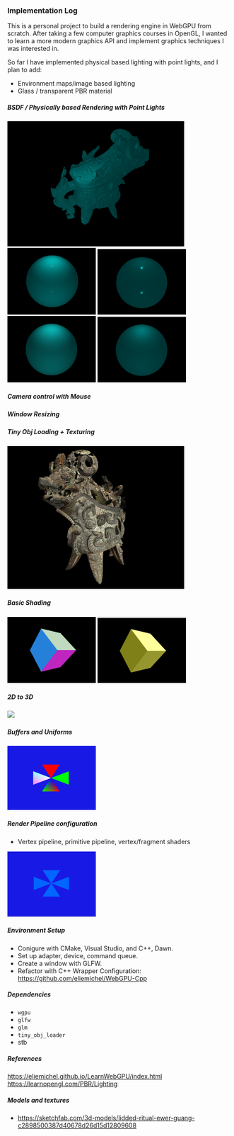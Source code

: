 ### Implementation Log

This is a personal project to build a rendering engine in WebGPU from scratch.
After taking a few computer graphics courses in OpenGL, I wanted to learn a more modern graphics API and 
implement graphics techniques I was interested in.

So far I have implemented physical based lighting with point lights, and
I plan to add:
- Environment maps/image based lighting
- Glass / transparent PBR material


##### BSDF / Physically based Rendering with Point Lights
<img src="readmeImages/ewer_pointLightPBR.png" width="400"/>  
<br>
<img src="readmeImages/r0.1m0.1.png" width="200"/> <img src="readmeImages/r0.1m0.9.png" width="200"/>
<br>
<img src="readmeImages/r0.9m0.1.png" width="200"/> <img src="readmeImages/r0.9m0.9.png" width="200"/>

##### Camera control with Mouse
##### Window Resizing

##### Tiny Obj Loading + Texturing
<img src="readmeImages/liddedEwer.png" width="400"/>

##### Basic Shading
<img src="readmeImages/normals.png" width="200"/> <img src="readmeImages/basicLighting.png" width="200"/> 

##### 2D to 3D
<img src="readmeImages/rotate.gif" width="200"/>

##### Buffers and Uniforms

<img src="readmeImages/buffers.png" width="200"/>

##### Render Pipeline configuration
- Vertex pipeline, primitive pipeline, vertex/fragment shaders

 
<img src="readmeImages/firstTriangles.png" width="200"/>

##### Environment Setup
- Conigure with CMake, Visual Studio, and C++, Dawn.
- Set up adapter, device, command queue.
- Create a window with GLFW.
- Refactor with C++ Wrapper Configuration: https://github.com/eliemichel/WebGPU-Cpp 

##### Dependencies
- `wgpu`
- `glfw`
- `glm`
- `tiny_obj_loader`
- stb

##### References

https://eliemichel.github.io/LearnWebGPU/index.html
https://learnopengl.com/PBR/Lighting

##### Models and textures
- https://sketchfab.com/3d-models/lidded-ritual-ewer-guang-c2898500387d40678d26d15d12809608

